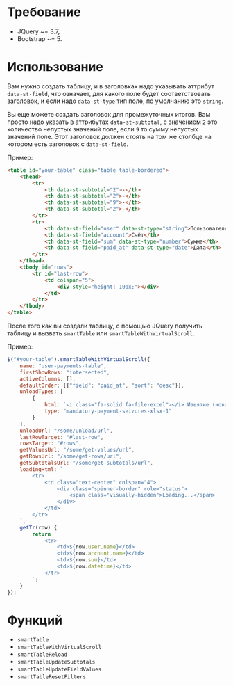 # Требование
- JQuery ~= 3.7,
- Bootstrap ~= 5.

# Использование
Вам нужно создать таблицу, и в заголовках надо указывать аттрибут `data-st-field`, что означает, для какого поле будет соответствовать заголовок, и если надо `data-st-type` тип поле, по умолчанию это `string`.

Вы еще можете создать заголовок для промежуточных итогов. Вам просто надо указать в аттрибутах `data-st-subtotal`, с значением `2` это количество непустых значений поле, если `9` то сумму непустых значений поле. Этот заголовок должен стоять на том же столбце на котором есть заголовок с `data-st-field`.

Пример: 
```html
<table id="your-table" class="table table-bordered">
    <thead>
        <tr>
            <th data-st-subtotal="2">-</th>
            <th data-st-subtotal="2">-</th>
            <th data-st-subtotal="9">-</th>
            <th data-st-subtotal="2">-</th>
        </tr>
        <tr>
            <th data-st-field="user" data-st-type="string">Пользователь</th>
            <th data-st-field="account">Счёт</th>
            <th data-st-field="sum" data-st-type="number">Сумма</th>
            <th data-st-field="paid_at" data-st-type="date">Дата</th>
        </tr>
    </thead>
    <tbody id="rows">
        <tr id="last-row">
            <td colspan="5">
                <div style="height: 10px;"></div>
            </td>
        </tr>
    </tbody>
</table>
```

После того как вы создали таблицу, c помощью JQuery получить таблицу и вызвать `smartTable` или `smartTableWithVirtualScroll`.

Пример:
```js
$("#your-table").smartTableWithVirtualScroll({
    name: "user-payments-table",
    firstShowRows: "intersected",
    activeColumns: [],
    defaultOrder: [{"field": "paid_at", "sort": "desc"}],
    unloadTypes: [
        {
            html: `<i class="fa-solid fa-file-excel"></i> Изьятие (новый)`,
            type: "mandatory-payment-seizures-xlsx-1"
        }
    ],
    unloadUrl: "/some/unload/url",
    lastRowTarget: "#last-row",
    rowsTarget: "#rows",
    getValuesUrl: "/some/get-values/url",
    getRowsUrl: "/some/get-rows/url",
    getSubtotalsUrl: "/some/get-subtotals/url",
    loadingHtml: `
        <tr>
            <td class="text-center" colspan="4">
                <div class="spinner-border" role="status">
                    <span class="visually-hidden">Loading...</span>
                </div>
            </td>
        </tr>
    `,
    getTr(row) {
        return `
            <tr>
                <td>${row.user.name}</td>
                <td>${row.account.name}</td>
                <td>${row.sum}</td>
                <td>${row.datetime}</td>
            </tr>
        `;
    }
});
```

# Функций
- `smartTable`
- `smartTableWithVirtualScroll`
- `smartTableReload`
- `smartTableUpdateSubtotals`
- `smartTableUpdateFieldValues`
- `smartTableResetFilters`

